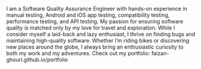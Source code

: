 I am a Software Quality Assurance Engineer with hands-on experience in manual testing, Android and iOS app testing, compatibility testing, performance testing, and API testing. My passion for ensuring software quality is matched only by my love for travel and exploration. While I consider myself a laid-back and lazy enthusiast, I thrive on finding bugs and maintaining high-quality software. Whether I’m riding bikes or discovering new places around the globe, I always bring an enthusiastic curiosity to both my work and my adventures.
Check out my portfolio: faizan-ghouri.github.io/portfolio

<!---
Faizan-Ghouri/Faizan-Ghouri is a ✨ special ✨ repository because its `README.md` (this file) appears on your GitHub profile.
You can click the Preview link to take a look at your changes.
--->
